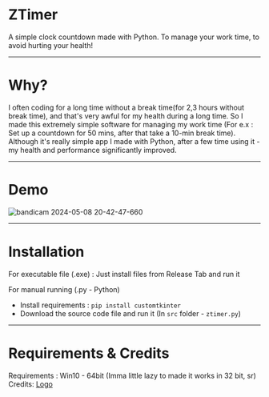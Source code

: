# ZTimer
A simple clock countdown made with Python. To manage your work time, to avoid hurting your health!
___
# Why?
I often coding for a long time without a break time(for 2,3 hours without break time), and that's very awful for my health during a long time. So I made this extremely simple software for managing my work time (For e.x : Set up a countdown for 50 mins, after that take a 10-min break time). Although it's really simple app I made with Python, after a few time using it - my health and performance significantly improved.
___
# Demo
![bandicam 2024-05-08 20-42-47-660](https://github.com/ScadeBlock/ZTimer/assets/89845150/7d949f76-4aa0-4dd2-b68b-4d8be0b14b04)

___
# Installation
For executable file (.exe) : Just install files from Release Tab and run it 

For manual running (.py - Python)
+ Install requirements : `pip install customtkinter`
+ Download the source code file and run it (In `src` folder - `ztimer.py`)
___
# Requirements & Credits
Requirements : Win10 - 64bit (Imma little lazy to made it works in 32 bit, sr) \
Credits: [Logo](https://www.flaticon.com/free-icon/chronometer_850960)
